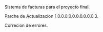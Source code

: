 Sistema de facturas para el proyecto final.

Parche de Actualizacion 1.0.0.0.0.0.0.0.0.0.0.3.

Correcion de errores.